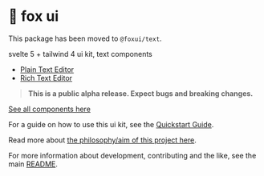 # 🦊 fox ui

This package has been moved to `@foxui/text`.

svelte 5 + tailwind 4 ui kit, text components

- [Plain Text Editor](https://flo-bit.dev/ui-kit/components/text/plain-text-editor)
- [Rich Text Editor](https://flo-bit.dev/ui-kit/components/text/rich-text-editor)

> **This is a public alpha release. Expect bugs and breaking changes.**

[See all components here](https://flo-bit.dev/ui-kit)

For a guide on how to use this ui kit, see the [Quickstart Guide](https://flo-bit.dev/ui-kit/docs/quick-start).

Read more about [the philosophy/aim of this project here](https://flo-bit.dev/ui-kit/docs/philosophy).

For more information about development, contributing and the like, see the main [README](https://github.com/flo-bit/ui-kit/blob/main/README.md).